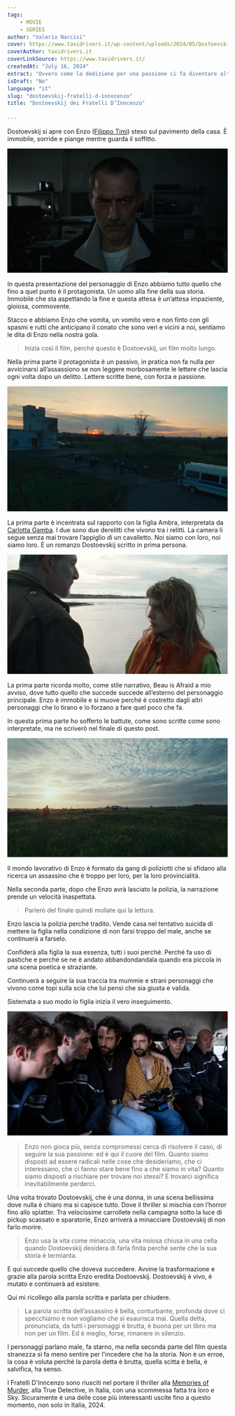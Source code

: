 ```yaml
---
tags: 
    - MOVIE 
    - SERIES
author: "Valerio Narcisi"
cover: https://www.taxidrivers.it/wp-content/uploads/2024/05/Dostoevskij-poster-serie-Think-Movies.jpg
coverAuthor: taxidrivers.it
coverLinkSource: https://www.taxidrivers.it/
createdAt: "July 16, 2024"
extract: "Ovvero come la dedizione per una passione ci fa diventare altro e forse proprio quello che desideriamo"
isDraft: "No"
language: "it"
slug: "dostoevskij-fratelli-d-innocenzo"
title: "Dostoevskij dei Fratelli D’Inncenzo"

---
```


Dostoevskij si apre con Enzo ([Filippo Timi](https://letterboxd.com/actor/filippo-timi/)) steso sul pavimento della casa. È immobile, sorride e piange mentre guarda il soffitto. 

![Untitled](Dostoevskij_dei_Fratelli_DInncenzo_8514fc41b5f340d8b7057c0bb902e228/Untitled.png)

In questa presentazione del personaggio di Enzo abbiamo tutto quello che fino a quel punto è il protagonista. Un uomo alla fine della sua storia. Immobile che sta aspettando la fine e questa attesa è un’attesa impaziente, gioiosa, commovente.

Stacco e abbiamo Enzo che vomita, un vomito vero e non finto con gli spasmi e rutti che anticipano il conato che sono veri e vicini a noi, sentiamo le dita di Enzo nella nostra gola. 

> Inizia così il film, perché questo è Dostoevskij, un film molto lungo.
> 

Nella prima parte il protagonista è un passivo, in pratica non fa nulla per avvicinarsi all’assassiono se non leggere morbosamente le lettere che lascia ogni volta dopo un delitto. Lettere scritte bene, con forza e passione.

![Untitled](Dostoevskij_dei_Fratelli_DInncenzo_8514fc41b5f340d8b7057c0bb902e228/Untitled%201.png)

La prima parte è incentrata sul rapporto con la figlia Ambra, interpretata da [Carlotta Gamba](https://letterboxd.com/actor/carlotta-gamba/). I due sono due derelitti che vivono tra i relitti. La camera li segue senza mai trovare l’appiglio di un cavalletto. Noi siamo con loro, noi siamo loro. È un romanzo Dostoevskij scritto in prima persona.

![Untitled](Dostoevskij_dei_Fratelli_DInncenzo_8514fc41b5f340d8b7057c0bb902e228/Untitled%202.png)

La prima parte ricorda molto, come stile narrativo, Beau is Afraid a mio avviso, dove tutto quello che succede succede all’esterno del personaggio principale. Enzo è immobile e si muove perché è costretto dagli altri personaggi che lo tirano e lo forzano a fare quel poco che fa.

In questa prima parte ho sofferto le battute, come sono scritte come sono interpretate, ma ne scriverò nel finale di questo post.

![Untitled](Dostoevskij_dei_Fratelli_DInncenzo_8514fc41b5f340d8b7057c0bb902e228/Untitled%203.png)

Il mondo lavorativo di Enzo è formato da gang di poliziotti che si sfidano alla ricerca un assassino che è troppo per loro, per la loro provincialità.

Nella seconda parte, dopo che Enzo avrà lasciato la polizia, la narrazione prende un velocità inaspettata. 

> Parlerò del finale quindi mollate qui la lettura.
> 

Enzo lascia la polizia perché tradito. Vende casa nel tentativo suicida di mettere la figlia nella condizione di non farsi troppo del male, anche se continuerà a farselo.

Confiderà alla figlia la sua essenza, tutti i suoi perché. Perché fa uso di pastiche e perché se ne è andato abbandondandala quando era piccola in una scena poetica e straziante.

Continuerà a seguire la sua traccia tra mummie e strani personaggi che vivono come topi sulla scia che lui pensi che sia giusta e valida. 

Sistemata a suo modo lo figlia inizia il vero inseguimento.

![Untitled](Dostoevskij_dei_Fratelli_DInncenzo_8514fc41b5f340d8b7057c0bb902e228/Untitled%204.png)

> Enzo non gioca più, senza compromessi cerca di risolvere il caso, di seguire la sua passione: ed è qui il cuore del film. Quanto siamo disposti ad essere radicali nelle cose che desideriamo, che ci interessano, che ci fanno stare bene fino a che siamo in vita? Quanto siamo disposti a rischiare per trovare noi stessi? E trovarci significa inevitabilmente perderci.
> 

Una volta trovato Dostoevskij, che è una donna, in una scena bellissima dove nulla è chiaro ma si capisce tutto. Dove il thriller si mischia con l’horror fino allo splatter. Tra velocissime carrollete nella campagna sotto la luce di pickup scassato e sparatorie, Enzo arriverà a minacciare Dostoevskij di non farlo morire. 

> Enzo usa la vita come minaccia, una vita noiosa chiusa in una cella quando Dostoevskij desidera di farla finita perché sente che la sua storia è termianta.
> 

E qui succede quello che doveva succedere. Avvine la trasformazione e grazie alla parola scritta Enzo eredita Dostoevskij. Dostoevskij è vivo, è mutato e continuerà ad esistere.

Qui mi ricollego alla parola scritta e parlata per chiudere.

> La parola scritta dell’assassino è bella, conturbante, profonda dove ci specchiamo e non vogliamo che si esaurisca mai. Quella detta, pronunciata, da tutti i personaggi è brutta, è buona per un libro ma non per un film. Ed è meglio, forse, rimanere in silenzio.
>
I personaggi parlano male, fa starno, ma nella seconda parte del film questa stranezza si fa meno sentire per l'incedere che ha la storia. Non è un erroe, la cosa è voluta perché la parola detta è brutta, quella scitta è bella, è salvifica, ha senso.

I Fratelli D'Inncenzo sono riusciti nel portare il thriller alla [Memories of Murder](https://letterboxd.com/film/memories-of-murder/), alla True Detective, in Italia, con una scommessa fatta tra loro e Sky. 
Sicuramente è una delle cose più interessanti uscite fino a questo momento, non solo in Italia, 2024.